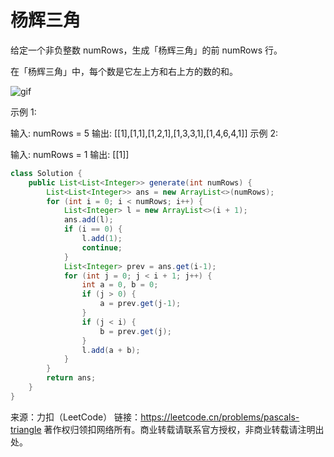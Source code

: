 # 杨辉三角

给定一个非负整数 numRows，生成「杨辉三角」的前 numRows 行。

在「杨辉三角」中，每个数是它左上方和右上方的数的和。

![gif](https://pic.leetcode.cn/1626927345-DZmfxB-PascalTriangleAnimated2.gif)

示例 1:

输入: numRows = 5
输出: [[1],[1,1],[1,2,1],[1,3,3,1],[1,4,6,4,1]]
示例 2:

输入: numRows = 1
输出: [[1]]

```java
class Solution {
    public List<List<Integer>> generate(int numRows) {
        List<List<Integer>> ans = new ArrayList<>(numRows);
        for (int i = 0; i < numRows; i++) {
            List<Integer> l = new ArrayList<>(i + 1);
            ans.add(l);
            if (i == 0) {
                l.add(1);
                continue;
            }
            List<Integer> prev = ans.get(i-1);
            for (int j = 0; j < i + 1; j++) {
                int a = 0, b = 0;
                if (j > 0) {
                    a = prev.get(j-1);
                }
                if (j < i) {
                    b = prev.get(j);
                }
                l.add(a + b);
            }
        }
        return ans;
    }
}
```

来源：力扣（LeetCode）
链接：https://leetcode.cn/problems/pascals-triangle
著作权归领扣网络所有。商业转载请联系官方授权，非商业转载请注明出处。